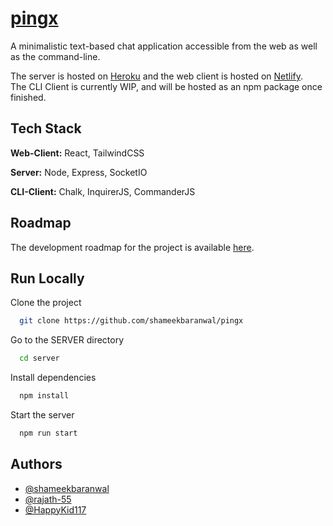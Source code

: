 # [pingx](https://pingx.netlify.app/)

A minimalistic text-based chat application accessible from the web as well as the command-line.

The server is hosted on [Heroku](https://pingx-server.herokuapp.com) and the web client is hosted on [Netlify](https://pingx.netlify.app).  
The CLI Client is currently WIP, and will be hosted as an npm package once finished.

## Tech Stack

**Web-Client:** React, TailwindCSS

**Server:** Node, Express, SocketIO

**CLI-Client:** Chalk, InquirerJS, CommanderJS

## Roadmap

The development roadmap for the project is available [here](https://whimsical.com/pingx-args-WRGMvRoGp3gwX8cNS9zK58).

## Run Locally

Clone the project

```bash
  git clone https://github.com/shameekbaranwal/pingx
```

Go to the SERVER directory

```bash
  cd server
```

Install dependencies

```bash
  npm install
```

Start the server

```bash
  npm run start
```

## Authors

-   [@shameekbaranwal](https://www.github.com/shameekbaranwal)
-   [@rajath-55](https://www.github.com/rajath-55)
-   [@HappyKid117](https://www.github.com/HappyKid117)
